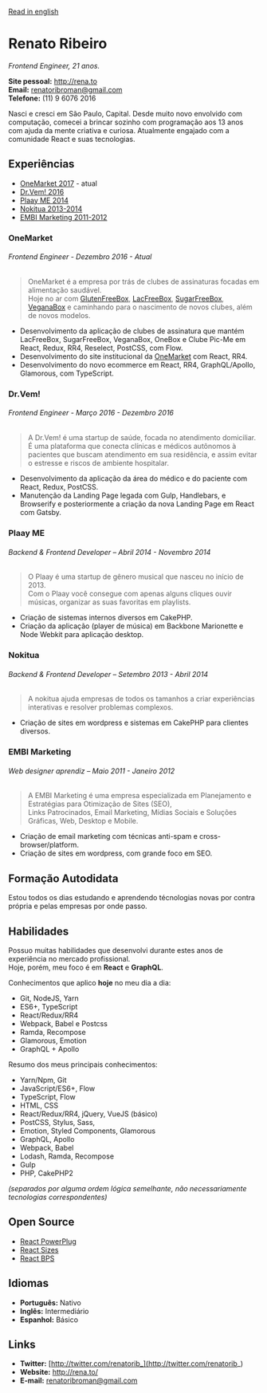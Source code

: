 [Read in english](https://github.com/renatorib/curriculum-vitae/blob/master/EN-US.md)

# Renato Ribeiro
*Frontend Engineer, 21 anos.*

**Site pessoal:** http://rena.to  
**Email:** renatoribroman@gmail.com  
**Telefone:** (11) 9 6076 2016  

Nasci e cresci em São Paulo, Capital. Desde muito novo envolvido com computação, comecei a brincar sozinho com programação aos 13 anos com ajuda da mente criativa e curiosa. Atualmente engajado com a comunidade React e suas tecnologias.

## Experiências

* [OneMarket 2017](#onemarket) - atual
* [Dr.Vem! 2016](#drvem)
* [Plaay ME 2014](#plaay-me)
* [Nokitua 2013-2014](#nokitua)
* [EMBI Marketing 2011-2012](#embi-marketing)

### OneMarket
###### Frontend Engineer - Dezembro 2016 - *Atual*

> OneMarket é a empresa por trás de clubes de assinaturas focadas em alimentação saudável.  
> Hoje no ar com [GlutenFreeBox](http://glutenfreebox.com.br), [LacFreeBox](http://lacfreebox.com.br), [SugarFreeBox](http://sugarfreebox.com.br), [VeganaBox](http://veganabox.com.br) e caminhando para o nascimento de novos clubes, além de novos modelos.

* Desenvolvimento da aplicação de clubes de assinatura que mantém LacFreeBox, SugarFreeBox, VeganaBox, OneBox e Clube Pic-Me em React, Redux, RR4, Reselect, PostCSS, com Flow.
* Desenvolvimento do site institucional da [OneMarket](https://onemarket.com.br) com React, RR4.  
* Desenvolvimento do novo ecommerce em React, RR4, GraphQL/Apollo, Glamorous, com TypeScript.

### Dr.Vem!
###### Frontend Engineer - Março 2016 - Dezembro 2016

> A Dr.Vem! é uma startup de saúde, focada no atendimento domiciliar.  
> É uma plataforma que conecta clínicas e médicos autônomos à pacientes que buscam atendimento em sua residência, e assim evitar o estresse e riscos de ambiente hospitalar.   

* Desenvolvimento da aplicação da área do médico e do paciente com React, Redux, PostCSS.
* Manutenção da Landing Page legada com Gulp, Handlebars, e Browserify e posteriormente a criação da nova Landing Page em React com Gatsby. 

### Plaay ME
###### Backend & Frontend Developer – Abril 2014 - Novembro 2014

> O Plaay é uma startup de gênero musical que nasceu no início de 2013.  
> Com o Plaay você consegue com apenas alguns cliques ouvir músicas, organizar as suas favoritas em playlists.

* Criação de sistemas internos diversos em CakePHP.
* Criação da aplicação (player de música) em Backbone Marionette e Node Webkit para aplicação desktop.

### Nokitua
###### Backend & Frontend Developer – Setembro 2013 - Abril 2014
  
> A nokitua ajuda empresas de todos os tamanhos a criar experiências interativas e resolver problemas complexos.  

* Criação de sites em wordpress e sistemas em CakePHP para clientes diversos.  

### EMBI Marketing
###### Web designer aprendiz – Maio 2011 - Janeiro 2012
  
> A EMBI Marketing é uma empresa especializada em Planejamento e Estratégias para Otimização de Sites (SEO),  
> Links Patrocinados, Email Marketing, Mídias Sociais e Soluções Gráficas, Web, Desktop e Mobile.  

* Criação de email marketing com técnicas anti-spam e cross-browser/platform.  
* Criação de sites em wordpress, com grande foco em SEO.

## Formação Autodidata
Estou todos os dias estudando e aprendendo técnologias novas por contra própria e pelas empresas por onde passo.  

## Habilidades  
Possuo muitas habilidades que desenvolvi durante estes anos de experiência no mercado profissional.  
Hoje, porém, meu foco é em **React** e **GraphQL**.

Conhecimentos que aplico **hoje** no meu dia a dia:

* Git, NodeJS, Yarn
* ES6+, TypeScript
* React/Redux/RR4
* Webpack, Babel e Postcss
* Ramda, Recompose
* Glamorous, Emotion
* GraphQL + Apollo

Resumo dos meus principais conhecimentos:  

* Yarn/Npm, Git
* JavaScript/ES6+, Flow
* TypeScript, Flow
* HTML, CSS
* React/Redux/RR4, jQuery, VueJS (básico)
* PostCSS, Stylus, Sass,
* Emotion, Styled Components, Glamorous
* GraphQL, Apollo
* Webpack, Babel
* Lodash, Ramda, Recompose
* Gulp
* PHP, CakePHP2

*(separados por alguma ordem lógica semelhante, não necessariamente tecnologias correspondentes)*

## Open Source

* [React PowerPlug](https://github.com/renatorib/react-powerplug)
* [React Sizes](https://github.com/renatorib/react-sizes)
* [React BPS](https://github.com/renatorib/react-bps)

## Idiomas

* **Português:** Nativo  
* **Inglês:** Intermediário  
* **Espanhol:** Básico  

## Links

* **Twitter:** [http://twitter.com/renatorib_](http://twitter.com/renatorib_)  
* **Website:** http://rena.to/  
* **E-mail:** renatoribroman@gmail.com  
